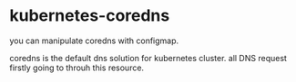 # kubernetes-coredns

you can manipulate coredns with configmap.

coredns is the default dns solution for kubernetes cluster. all DNS request firstly going to throuh this resource. 
